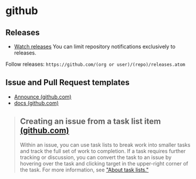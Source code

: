 # github


## Releases

- [Watch releases](https://github.blog/changelog/2018-11-27-watch-releases/)  You can limit repository notifications exclusively to releases.

Follow releases:  `https://github.com/(org or user)/(repo)/releases.atom`

## Issue and Pull Request templates
- [Announce (github.com)](https://github.blog/2016-02-17-issue-and-pull-request-templates/)
- [docs (github.com)](https://docs.github.com/en/communities/using-templates-to-encourage-useful-issues-and-pull-requests)

> ## Creating an issue from a task list item [(github.com)](https://docs.github.com/en/issues/tracking-your-work-with-issues/creating-an-issue#creating-an-issue-from-a-task-list-item)
> 
> Within an issue, you can use task lists to break work into smaller tasks and
> track the full set of work to completion. If a task requires further tracking or
> discussion, you can convert the task to an issue by hovering over the task and
> clicking target in the upper-right corner of the task. For more information, see ["About
> task lists."](https://docs.github.com/en/issues/tracking-your-work-with-issues/creating-issues/about-task-lists)
> 
